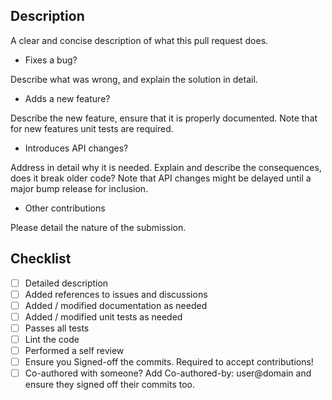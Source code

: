 <!--
SPDX-FileCopyrightText: Copyright (c) 2021-2023 NVIDIA CORPORATION & AFFILIATES. All rights reserved.
SPDX-License-Identifier: Apache-2.0
-->

## Description

A clear and concise description of what this pull request does.

- Fixes a bug?

Describe what was wrong, and explain the solution in detail.

- Adds a new feature?

Describe the new feature, ensure that it is properly documented. Note that for new features unit tests are required.

- Introduces API changes?

Address in detail why it is needed. Explain and describe the consequences, does it break older code? Note that API changes might be delayed until a major bump release for inclusion.

- Other contributions

Please detail the nature of the submission.


## Checklist

- [ ] Detailed description
- [ ] Added references to issues and discussions
- [ ] Added / modified documentation as needed
- [ ] Added / modified unit tests as needed
- [ ] Passes all tests
- [ ] Lint the code
- [ ] Performed a self review
- [ ] Ensure you Signed-off the commits. Required to accept contributions!
- [ ] Co-authored with someone? Add Co-authored-by: user@domain and ensure they signed off their commits too.
